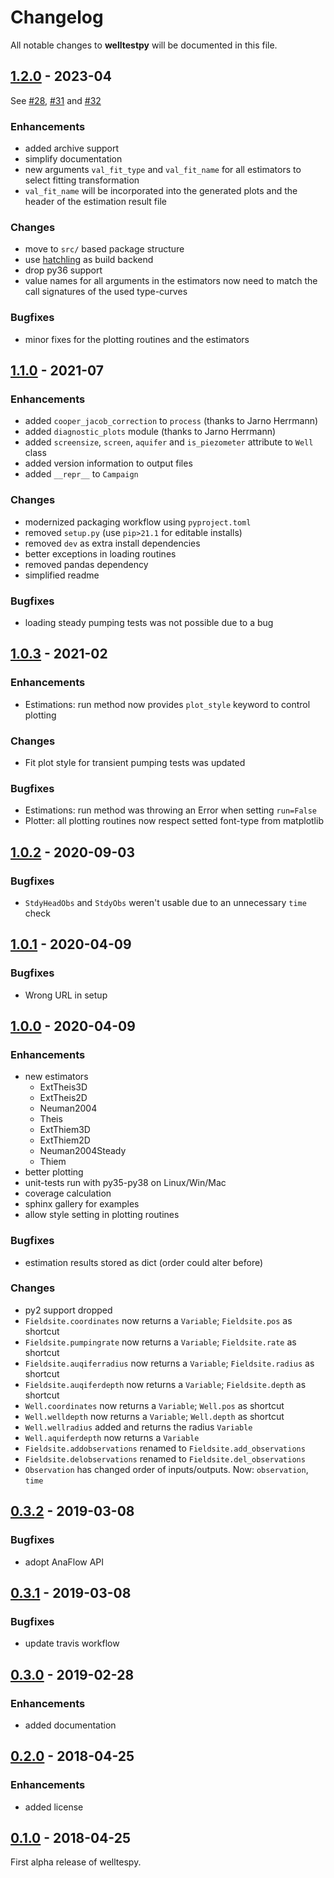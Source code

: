 # Changelog

All notable changes to **welltestpy** will be documented in this file.


## [1.2.0] - 2023-04

See [#28](https://github.com/GeoStat-Framework/welltestpy/pull/28), [#31](https://github.com/GeoStat-Framework/welltestpy/pull/31) and [#32](https://github.com/GeoStat-Framework/welltestpy/pull/32)

### Enhancements

- added archive support
- simplify documentation
- new arguments `val_fit_type` and `val_fit_name` for all estimators to select fitting transformation
- `val_fit_name` will be incorporated into the generated plots and the header of the estimation result file

### Changes

- move to `src/` based package structure
- use [hatchling](https://pypi.org/project/hatchling/) as build backend
- drop py36 support
- value names for all arguments in the estimators now need to match the call signatures of the used type-curves

### Bugfixes

- minor fixes for the plotting routines and the estimators


## [1.1.0] - 2021-07

### Enhancements
- added `cooper_jacob_correction` to `process` (thanks to Jarno Herrmann)
- added `diagnostic_plots` module (thanks to Jarno Herrmann)
- added `screensize`, `screen`, `aquifer` and `is_piezometer` attribute to `Well` class
- added version information to output files
- added `__repr__` to `Campaign`

### Changes
- modernized packaging workflow using `pyproject.toml`
- removed `setup.py` (use `pip>21.1` for editable installs)
- removed `dev` as extra install dependencies
- better exceptions in loading routines
- removed pandas dependency
- simplified readme

### Bugfixes
- loading steady pumping tests was not possible due to a bug


## [1.0.3] - 2021-02

### Enhancements
- Estimations: run method now provides `plot_style` keyword to control plotting

### Changes
- Fit plot style for transient pumping tests was updated

### Bugfixes
- Estimations: run method was throwing an Error when setting `run=False`
- Plotter: all plotting routines now respect setted font-type from matplotlib


## [1.0.2] - 2020-09-03

### Bugfixes
- `StdyHeadObs` and `StdyObs` weren't usable due to an unnecessary `time` check


## [1.0.1] - 2020-04-09

### Bugfixes
- Wrong URL in setup


## [1.0.0] - 2020-04-09

### Enhancements
- new estimators
  - ExtTheis3D
  - ExtTheis2D
  - Neuman2004
  - Theis
  - ExtThiem3D
  - ExtThiem2D
  - Neuman2004Steady
  - Thiem
- better plotting
- unit-tests run with py35-py38 on Linux/Win/Mac
- coverage calculation
- sphinx gallery for examples
- allow style setting in plotting routines

### Bugfixes
- estimation results stored as dict (order could alter before)

### Changes
- py2 support dropped
- `Fieldsite.coordinates` now returns a `Variable`; `Fieldsite.pos` as shortcut
- `Fieldsite.pumpingrate` now returns a `Variable`; `Fieldsite.rate` as shortcut
- `Fieldsite.auqiferradius` now returns a `Variable`; `Fieldsite.radius` as shortcut
- `Fieldsite.auqiferdepth` now returns a `Variable`; `Fieldsite.depth` as shortcut
- `Well.coordinates` now returns a `Variable`; `Well.pos` as shortcut
- `Well.welldepth` now returns a `Variable`; `Well.depth` as shortcut
- `Well.wellradius` added and returns the radius `Variable`
- `Well.aquiferdepth` now returns a `Variable`
- `Fieldsite.addobservations` renamed to `Fieldsite.add_observations`
- `Fieldsite.delobservations` renamed to `Fieldsite.del_observations`
- `Observation` has changed order of inputs/outputs. Now: `observation`, `time`


## [0.3.2] - 2019-03-08

### Bugfixes
- adopt AnaFlow API


## [0.3.1] - 2019-03-08

### Bugfixes
- update travis workflow


## [0.3.0] - 2019-02-28

### Enhancements
- added documentation


## [0.2.0] - 2018-04-25

### Enhancements
- added license


## [0.1.0] - 2018-04-25

First alpha release of welltespy.

[Unreleased]: https://github.com/GeoStat-Framework/welltestpy/compare/v1.2.0...HEAD
[1.2.0]: https://github.com/GeoStat-Framework/welltestpy/compare/v1.1.0...v1.2.0
[1.1.0]: https://github.com/GeoStat-Framework/welltestpy/compare/v1.0.3...v1.1.0
[1.0.3]: https://github.com/GeoStat-Framework/welltestpy/compare/v1.0.2...v1.0.3
[1.0.2]: https://github.com/GeoStat-Framework/welltestpy/compare/v1.0.1...v1.0.2
[1.0.1]: https://github.com/GeoStat-Framework/welltestpy/compare/v1.0.0...v1.0.1
[1.0.0]: https://github.com/GeoStat-Framework/welltestpy/compare/v0.3.2...v1.0.0
[0.3.2]: https://github.com/GeoStat-Framework/welltestpy/compare/v0.3.1...v0.3.2
[0.3.1]: https://github.com/GeoStat-Framework/welltestpy/compare/v0.3.0...v0.3.1
[0.3.0]: https://github.com/GeoStat-Framework/welltestpy/compare/v0.2...v0.3.0
[0.2.0]: https://github.com/GeoStat-Framework/welltestpy/compare/v0.1...v0.2
[0.1.0]: https://github.com/GeoStat-Framework/welltestpy/releases/tag/v0.1
